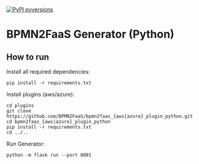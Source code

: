 [![PyPI pyversions](https://img.shields.io/badge/python-3.7-green.svg)](https://www.python.org/downloads/release/python-370/)

# BPMN2FaaS Generator (Python)

## How to run

Install all required dependencies:

```
pip install -r requirements.txt
```
Install plugins (aws/azure):

```
cd plugins
git clone https://github.com/BPMN2FaaS/bpmn2faas_{aws|azure}_plugin_python.git
cd bpmn2faas_{aws|azure}_plugin_python
pip install -r requirements.txt
cd ../..
```
Run Generator:

```
python -m flask run --port 8001
```
